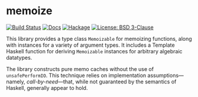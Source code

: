 memoize
=======

[![Build Status][ci badge]][ci]
[![Docs][haddock badge]][haddock]
[![Hackage][hackage badge]][hackage]
[![License: BSD 3-Clause][license badge]][license]

This library provides a type class `Memoizable` for memoizing
functions, along with instances for a variety of argument types.
It includes a Template Haskell function for deriving
`Memoizable` instances for arbitrary algebraic datatypes.

The library constructs pure memo caches without the use of
`unsafePerformIO`.  This technique relies on implementation
assumptions—namely, *call-by-need*—that, while not guaranteed
by the semantics of Haskell, generally appear to hold.

[ci]:
  <https://github.com/tov/memoize/actions/workflows/ci.yaml>
  
[ci badge]:
  <https://github.com/tov/memoize/actions/workflows/ci.yaml/badge.svg>

[hackage]:
  <https://hackage.haskell.org/package/memoize>

[hackage badge]:
  <https://badgen.net/hackage/v/memoize>
  
[license]:
  <https://hackage.haskell.org/package/memoize/src/LICENSE>
  
[license badge]:
  <https://badgen.net/hackage/license/memoize>

[haddock]:
  <https://hackage.haskell.org/package/memoize/docs/Data-Function-Memoize.html>
  
[haddock badge]:
  <https://img.shields.io/static/v1?label=docs&message=available&color=blue>

